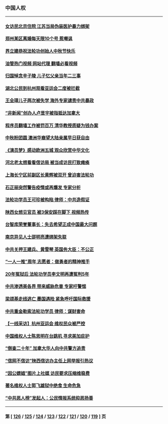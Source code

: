 ### 中国人权
---
#### [女访民北京住院 江苏当局伪装医护暴力绑架](../../pages/ncid278/n14085993.md?10020045) 
#### [郑州某区离婚每天限10个号 惹嘲讽](../../pages/ncid278/n14085309.md?10020045) 
#### [界立建恭祝法轮功创始人中秋节快乐](../../pages/ncid278/n14085351.md?10020045) 
#### [油管热门视频 网站代理 翻墙必看视频](http://138.2.39.72:81/youtube.html?epic-marker?10020045)
#### [归国悼念辛子陵 儿子忆父亲当年二三事](../../pages/ncid278/n14085053.md?10020045) 
#### [湖北公民到杭州观看亚运会二度被拦截](../../pages/ncid278/n14083316.md?10020045) 
#### [王全璋儿子两次被失学 海外专家谴责中共暴政](../../pages/ncid278/n14083173.md?10020045) 
#### [“非新闻”创办人卢昱宇被指抵达加拿大](../../pages/ncid278/n14082774.md?10020045) 
#### [程序员翻墙工作被罚百万 清华教授质疑为钱办案](../../pages/ncid278/n14082545.md?10020045) 
#### [中秋盼团圆 澳洲华裔望大陆亲属早日获自由](../../pages/ncid278/n14082087.md?10020045) 
#### [《演员梦》感动欧洲五城 观众欣赏中华文化](../../pages/ncid278/n14082071.md?10020045) 
#### [河北老太想看看信访局 被当成访民打致瘫痪](../../pages/ncid278/n14082382.md?10020045) 
#### [上海长宁区前副区长黄辉被双开 曾迫害法轮功](../../pages/ncid278/n14082455.md?10020045) 
#### [石正丽突然警告疫情或再爆发 专家分析](../../pages/ncid278/n14082204.md?10020045) 
#### [法轮功学员王可珍被构陷 律师：中共造假证](../../pages/ncid278/n14079888.md?10020045) 
#### [陕西女想见官员 被3保安踩在脚下 视频热传](../../pages/ncid278/n14081530.md?10020045) 
#### [台智库荣誉董事长：失去希望正成中国最大问题](../../pages/ncid278/n14081538.md?10020045) 
#### [南京异见人士邵明亮遭绑架失联](../../pages/ncid278/n14081004.md?10020045) 
#### [中共关押王建兵、黄雪琴 英国务大臣：不公正](../../pages/ncid278/n14080902.md?10020045) 
#### [“一人一推”周年 志愿者：做勇者的精神推手](../../pages/ncid278/n14080662.md?10020045) 
#### [20年冤狱后 法轮功学员李文明再遭冤判5年](../../pages/ncid278/n14079447.md?10020045) 
#### [中共渗透美各界 带来威胁危害 专家吁警惕](../../pages/ncid278/n14080040.md?10020045) 
#### [梁颂基走线逃亡 墨国遇险 紧急呼吁国际救援](../../pages/ncid278/n14079991.md?10020045) 
#### [中共重金勒索法轮功学员 律师：谋财害命](../../pages/ncid278/n14079477.md?10020045) 
#### [【一线采访】杭州亚运会 维权民众被严控](../../pages/ncid278/n14079593.md?10020045) 
#### [中国维权人士陈思明在台跳机 寻求美加庇护](../../pages/ncid278/n14078976.md?10020045) 
#### [“倒查二十年” 加拿大华人向中共警方追责](../../pages/ncid278/n14075217.md?10020045) 
#### [“信网不信访”陕西信访办主任上网举报引热议](../../pages/ncid278/n14078753.md?10020045) 
#### [“因公嫖娼”图片上社媒 访民要求压缩维稳费](../../pages/ncid278/n14078677.md?10020045) 
#### [著名维权人士郭飞雄狱中绝食 生命危急](../../pages/ncid278/n14078362.md?10020045) 
#### [“中共恶人榜”发起人：公民情报系统抑恶扬善](../../pages/ncid278/n14078029.md?10020045) 

---
#### 第 [ [126](./126.md?10020045) / [125](./125.md?10020045) / [124](./124.md?10020045) / [123](./123.md?10020045) / [122](./122.md?10020045) / [121](./121.md?10020045) / [120](./120.md?10020045) / [119](./119.md?10020045) ] 页
